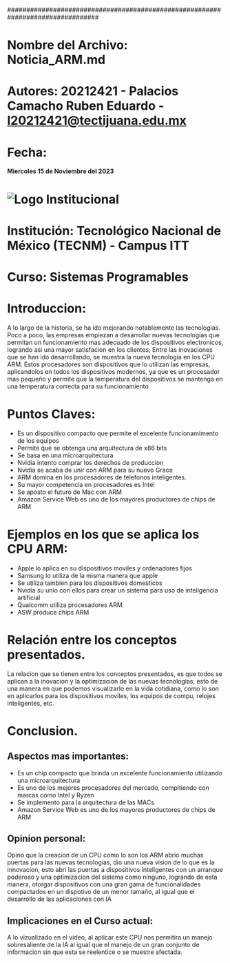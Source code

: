 ################################################################################
# Nombre del Archivo: Noticia_ARM.md
# Autores: 20212421 - Palacios Camacho Ruben Eduardo - l20212421@tectijuana.edu.mx 

# Fecha:             
**Miercoles 15 de Noviembre del 2023**

# ![Logo Institucional](https://www.tijuana.tecnm.mx/wp-content/uploads/2022/03/TecNM-ITT-sgc-2018-color-scaled-e1646127126124-1536x469.jpg) 
# Institución:       Tecnológico Nacional de México (TECNM) - Campus ITT
# Curso:             Sistemas Programables 
#
# Introduccion:
A lo largo de la historia, se ha ido mejorando notablemente las tecnologias. Poco a poco, las empresas empiezan a desarrollar nuevas tecnologias que
permitan un funcionamiento mas adecuado de los dispositivos electronicos, logrando asi una mayor satisfacion en los clientes; Entre las inovaciones que se
han ido desarrollando, se muestra la nueva tecnologia en los CPU ARM. Estos procesadores son dispositivos que lo utilizan las empresas, aplicandolos en 
todos los dispositivos modernos, ya que es un procesador mas pequeño y permite que la temperatura del dispositivos se mantenga en una temperatura correcta 
para su funcionamiento
#
# Puntos Claves:
- Es un dispositivo compacto que permite el excelente funcionamimento de los equipos
- Permite que se obtenga una arquitectura de x86 bits
- Se basa en una microarquitectura
- Nvidia intento comprar los derechos de produccion
- Nvidia se acaba de unir con ARM para su nuevo Grace
- ARM domina en los procesadores de telefonos inteligentes.
- Su mayor competencia en procesadores es Intel
- Se aposto el futuro de Mac con ARM
- Amazon Service Web es uno de los mayores productores de chips de ARM
#
# Ejemplos en los que se aplica los CPU ARM:
- Apple lo aplica en su dispositivos moviles y ordenadores fijos
- Samsung lo utiliza de la misma manera que apple
- Se utiliza tambien para los dispositivos domesticos
- Nvidia su unio con ellos para crear un sistema para uso de inteligencia artificial
- Qualcomm utiliza procesadores ARM
- ASW produce chips ARM
# Relación entre los conceptos presentados.
La relacion que se tienen entre los conceptos presentados, es que todos se aplican a la inovacion y la optimizacion de las nuevas tecnologias, esto de una manera en que
podemos visualizarlo en la vida cotidiana, como lo son en aplicarlos para los dispositivos moviles, los equipos de compu, relojes inteligentes, etc.
# Conclusion.
## Aspectos mas importantes:
- Es un chip compacto que brinda un excelente funcionamiento utilizando una microarquitectura
- Es uno de los mejores procesadores del mercado, compitiendo con marcas como Intel y Ryzen
- Se implemento para la arquitectura de las MACs
- Amazon Service Web es uno de los mayores productores de chips de ARM
## Opinion personal:
Opino que la creacion de un CPU como lo son los ARM abrio muchas puertas para las nuevas tecnologias, dio una nueva vision de lo que es la innovacion, esto abri las puertas a dispositivos inteligentes con un arranque poderoso y una optimizacion del sistema como ninguno, logrando de esta manera, otorgar dispositivos con una gran gama de funcionalidades
compactados en un dispotivo de un menor tamaño, al igual que el desarrollo de las aplicaciones con IA
## Implicaciones en el Curso actual:
A lo vizualizado en el video, al aplicar este CPU nos permitira un manejo sobresaliente de la IA al igual que el manejo de un gran conjunto de informacion sin que esta se reelentice o se muestre afectada.
